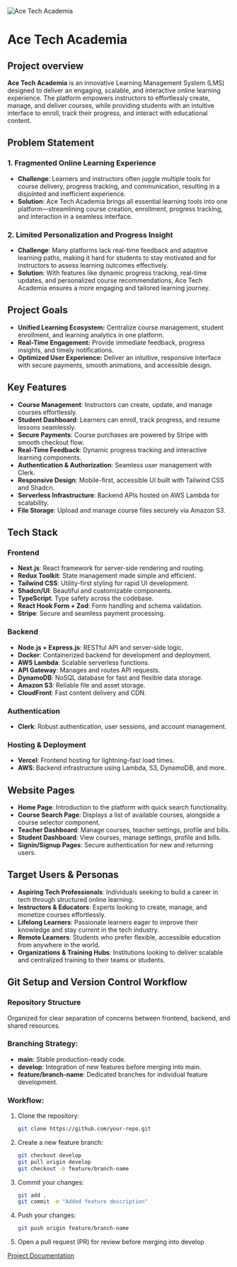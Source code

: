 ![Ace Tech Academia](https://github.com/user-attachments/assets/dffd9006-ce6a-4f17-b1a1-08541b1aa5d7)

# Ace Tech Academia

## Project overview
**Ace Tech Academia** is an innovative Learning Management System (LMS) designed to deliver an engaging, scalable, and interactive online learning experience. The platform empowers instructors to effortlessly create, manage, and deliver courses, while providing students with an intuitive interface to enroll, track their progress, and interact with educational content.

## Problem Statement

### 1. Fragmented Online Learning Experience
- **Challenge**: Learners and instructors often juggle multiple tools for course delivery, progress tracking, and communication, resulting in a disjointed and inefficient experience.
- **Solution**: Ace Tech Academia brings all essential learning tools into one platform—streamlining course creation, enrollment, progress tracking, and interaction in a seamless interface.

### 2. Limited Personalization and Progress Insight
- **Challenge**: Many platforms lack real-time feedback and adaptive learning paths, making it hard for students to stay motivated and for instructors to assess learning outcomes effectively.
- **Solution**: With features like dynamic progress tracking, real-time updates, and personalized course recommendations, Ace Tech Academia ensures a more engaging and tailored learning journey.

## Project Goals 
- **Unified Learning Ecosystem:** Centralize course management, student enrollment, and learning analytics in one platform.
- **Real-Time Engagement:** Provide immediate feedback, progress insights, and timely notifications.
- **Optimized User Experience:** Deliver an intuitive, responsive interface with secure payments, smooth animations, and accessible design.

## Key Features 
- **Course Management**: Instructors can create, update, and manage courses effortlessly.
- **Student Dashboard**: Learners can enroll, track progress, and resume lessons seamlessly.
- **Secure Payments**: Course purchases are powered by Stripe with smooth checkout flow.
- **Real-Time Feedback**: Dynamic progress tracking and interactive learning components.
- **Authentication & Authorization**: Seamless user management with Clerk.
- **Responsive Design**: Mobile-first, accessible UI built with Tailwind CSS and Shadcn.
- **Serverless Infrastructure**: Backend APIs hosted on AWS Lambda for scalability.
- **File Storage**: Upload and manage course files securely via Amazon S3.

## Tech Stack 
### Frontend 
- **Next.js**: React framework for server-side rendering and routing.
- **Redux Toolkit**: State management made simple and efficient.
- **Tailwind CSS**: Utility-first styling for rapid UI development.
- **Shadcn/UI**: Beautiful and customizable components.
- **TypeScript**: Type safety across the codebase.
- **React Hook Form + Zod**: Form handling and schema validation.
- **Stripe**: Secure and seamless payment processing.

### Backend 
- **Node.js + Express.js**: RESTful API and server-side logic.
- **Docker**: Containerized backend for development and deployment.
- **AWS Lambda**: Scalable serverless functions.
- **API Gateway**: Manages and routes API requests.
- **DynamoDB**: NoSQL database for fast and flexible data storage.
- **Amazon S3**: Reliable file and asset storage.
- **CloudFront**: Fast content delivery and CDN.

### Authentication 
- **Clerk**: Robust authentication, user sessions, and account management.

### Hosting & Deployment
- **Vercel**: Frontend hosting for lightning-fast load times.
- **AWS**: Backend infrastructure using Lambda, S3, DynamoDB, and more.

## Website Pages
- **Home Page**: Introduction to the platform with quick search functionality.
- **Course Search Page**: Displays a list of available courses, alongside a course selector component.
- **Teacher Dashboard**: Manage courses, teacher settings, profile and bills.
- **Student Dashboard**: View courses, manage settings, profile and bills.
- **Signin/Signup Pages**: Secure authentication for new and returning users.

## Target Users & Personas 
- **Aspiring Tech Professionals**: Individuals seeking to build a career in tech through structured online learning.
- **Instructors & Educators**: Experts looking to create, manage, and monetize courses effortlessly.
- **Lifelong Learners**: Passionate learners eager to improve their knowledge and stay current in the tech industry.
- **Remote Learners**: Students who prefer flexible, accessible education from anywhere in the world.
- **Organizations & Training Hubs**: Institutions looking to deliver scalable and centralized training to their teams or students.

## Git Setup and Version Control Workflow
### Repository Structure
Organized for clear separation of concerns between frontend, backend, and shared resources.

### Branching Strategy:
- **main**: Stable production-ready code.
- **develop**: Integration of new features before merging into main.
- **feature/branch-name**: Dedicated branches for individual feature development.

### Workflow:
1. Clone the repository:
   ```bash
   git clone https://github.com/your-repo.git
2. Create a new feature branch:
   ```bash
   git checkout develop
   git pull origin develop
   git checkout -b feature/branch-name
3. Commit your changes:
   ```bash
   git add .
   git commit -m "Added feature description"
4. Push your changes:
   ```bash
   git push origin feature/branch-name
5. Open a pull request (PR) for review before merging into develop

[Project Documentation](https://docs.google.com/document/d/18ldFV85UjxMgqnB8Ckf5kj555j7e1FRC7fahztgGrxE/edit?usp=drivesdk)
